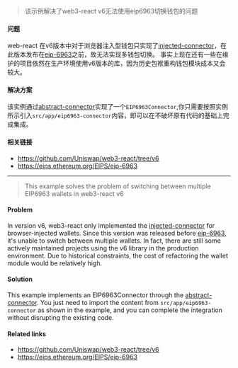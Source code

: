 > 该示例解决了web3-react v6无法使用eip6963切换钱包的问题

#### 问题
web-react 在v6版本中对于浏览器注入型钱包只实现了[injected-connector](https://github.com/Uniswap/web3-react/tree/v6/packages/injected-connector)，在此版本发布在[eip-6963](https://eips.ethereum.org/EIPS/eip-6963)之前，故无法实现多钱包切换。
事实上现在还有一些在维护的项目依然在生产环境使用v6版本的库，因为历史包袱重构钱包模块成本又会较大。

#### 解决方案
该实例通过[abstract-connector](https://github.com/Uniswap/web3-react/tree/v6/packages/abstract-connector)实现了一个`EIP6963Connector`,你只需要按照实例所示引入`src/app/eip6963-connector`内容，即可以在不破坏原有代码的基础上完成集成。

#### 相关链接
- https://github.com/Uniswap/web3-react/tree/v6
- https://eips.ethereum.org/EIPS/eip-6963

---

> This example solves the problem of switching between multiple EIP6963 wallets in web3-react v6
#### Problem
In version v6, web3-react only implemented the [injected-connector](https://github.com/Uniswap/web3-react/tree/v6/packages/injected-connector) for browser-injected wallets. Since this version was released before [eip-6963](https://eips.ethereum.org/EIPS/eip-6963), it's unable to switch between multiple wallets.
In fact, there are still some actively maintained projects using the v6 library in the production environment. Due to historical constraints, the cost of refactoring the wallet module would be relatively high.
#### Solution
This example implements an EIP6963Connector through the [abstract-connector](https://github.com/Uniswap/web3-react/tree/v6/packages/abstract-connector). You just need to import the content from `src/app/eip6963-connector` as shown in the example, and you can complete the integration without disrupting the existing code.
#### Related links
- https://github.com/Uniswap/web3-react/tree/v6
- https://eips.ethereum.org/EIPS/eip-6963
